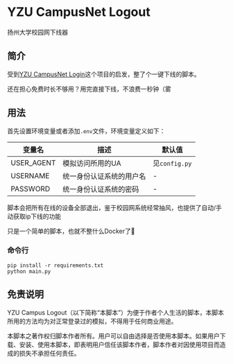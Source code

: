 # YZU CampusNet Logout

扬州大学校园网下线器

## 简介

受到[YZU CampusNet Login](https://github.com/TerraceCN/yzu-campusnet-login)这个项目的启发，整了个一键下线的脚本。

还在担心免费时长不够用？用完直接下线，不浪费一秒钟（雾

## 用法

首先设置环境变量或者添加`.env`文件，环境变量定义如下：

|变量名|描述|默认值|
|-|-|-|
|USER_AGENT|模拟访问所用的UA|见`config.py`|
|USERNAME|统一身份认证系统的用户名|-|
|PASSWORD|统一身份认证系统的密码|-|

脚本会把所有在线的设备全部退出，鉴于校园网系统经常抽风，也提供了自动/手动获取ip下线的功能

只是一个简单的脚本，也就不整什么Docker了🫠

### 命令行

```shell
pip install -r requirements.txt
python main.py
```

## 免责说明

YZU Campus Logout（以下简称“本脚本”）为便于作者个人生活的脚本，本脚本所用的方法均为对正常登录过的模拟，不得用于任何商业用途。

本脚本之著作权归脚本作者所有。用户可以自由选择是否使用本脚本。如果用户下载、安装、使用本脚本，即表明用户信任该脚本作者，脚本作者对因使用项目而造成的损失不承担任何责任。
